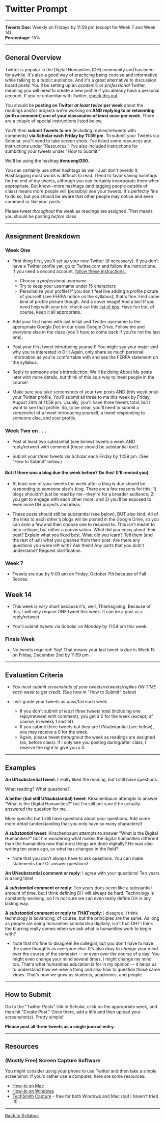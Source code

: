 # Twitter Prompt

_____

**Tweets Due:** Weekly on Fridays by 11:59 pm (except for Week 7 and Week 14)<br />
**Percentage:** 15% <br />

_____

## General Overview

Twitter is popular in the Digital Humanities (DH) community and has been for awhile. It's also a good way of practicing being concise and informative while talking to a public audience. And it's a great alternative to discussion board posts! You'll be setting up an *academic* or *professional* Twitter, meaning you will need to create a new profile if you already have a personal account. If you're unfamiliar with Twitter, [check this out](https://digitalhumanities.berkeley.edu/twitter-scholarly-networking). 

You should be **posting on Twitter *at least twice* per week** about the readings and/or projects we're working on **AND replying to or retweeting (with a comment) one of your classmates *at least once* per week**. There are a couple of special instructions listed below.  

You'll then **submit Tweets to me** (including replies/retweets with comments) **via Scholar each Friday by 11:59 pm**. To submit your Tweets via Scholar, you'll need to take screen shots. I've listed some resources and instructions under "Resources." I've also included instructions for sumbitting your tweets under "How to Submit."

We'll be using the hashtag **#cnuengl350**.

You can certainly use other hashtags as well! Just don't overdo it. Hashtagging most words is difficult to read. I tend to favor saving hashtags for the end of my tweets, although you can certainly incorporate them when appropriate. But know--more hashtags (and tagging people outside of class) means more people will (possibly) see your tweets. It's perfectly fine to do so, but you should be aware that other people may notice and even comment or like your posts. 

Please tweet *throughout* the week as readings are assigned. That means you should be posting *before* class.

_____

## Assignment Breakdown

### Week One

* First thing first, you'll set up your new Twitter (if necessary). If you don't have a Twitter profile yet, go to Twitter.com and follow the instructions. If you need a second account, [follow these instructions.](https://help.twitter.com/en/managing-your-account/managing-multiple-twitter-accounts)
  * Choose a *professional* username
  * Try to keep your username under 15 characters <br />
  * Personalize your profile! If you don't feel like adding a profile picture of yourself (see FERPA notice on the syllabus), that's fine. Find some kind of profile picture though. And a cover image! And a bio! If you need help with your bio, check out this [list of tips](https://buffer.com/library/how-to-write-a-professional-bio-for/). Have fun but, of course, keep it all appropriate. 
 
* Add your first name with last initial and Twitter username to the appropriate Google Doc in our class Google Drive. Follow me and everyone else in the class (you'll have to come back if you're not the last one). <br />

* Post your first tweet introducing yourself! You might say your major and why you're interested in DH! Again, only share as much personal information as you're comfortable with and see the FERPA statement on the syllabus.

* Reply to someone else's introduction. We'll be doing About Me posts later with more details, but think of this as a way to meet people in the course!

* Make sure you take screenshots of your two posts AND (this week only) your Twitter profile. You'll submit all three to me this week by Friday, August 26th at 11:59 pm. Usually, you'll have three tweets total, but I want to see that profile. So, to be clear, you'll need to submit a screenshot of a tweet introducing yourself, a tweet responding to someone else, and your profile.  

### Week Two on . . .

* Post at least two substantial (see below) tweets a week AND reply/retweet with comment (these should be substantial too!).<br />

* Submit your *three* tweets via Scholar each Friday by 11:59 pm. (See "How to Submit" below.)

#### But if there was a blog due the week before? Do this! (I'll remind you)

* At least one of your tweets the week after a blog is due should be *responding* to someone else's blog. There are a few reasons for this: 1) blogs shouldn't just be read by me--they're for a broader audience; 2) you get to engage with each other more; and 3) you'll be exposed to even more DH projects and ideas. 

* These posts should still be substantial (see below), BUT also kind. All of the links to each other's blogs will be posted in the Google Drive, so you can skim a few and then choose one to respond to. This isn't meant to be a critique, but rather a conversation. What did you enjoy about their post? Explain what you liked best. What did you learn? Tell them (and the rest of us!) what you gleaned from their post. Are there any questions you were left with? Ask them! Any parts that you didn't understand? Request clarification. 

### Week 7

* Tweets are due by 5:00 pm on Friday, October 7th because of Fall Recess. 

## Week 14

* This week is *very* short because it's, well, Thanksgiving. Because of this, I will only require ONE tweet this week. It can be a post or a reply/retweet.

* You'll submit tweets via Scholar on *Monday* by 11:59 pm this week. 

### Finals Week

* No tweets required! Yay! That means your last tweet is due in Week 15 on Friday, December 2nd by 11:59 pm.  

_____

## Evaluation Criteria

* *You must submit screenshots of your tweets/retweets/replies ON TIME each week to get credit*. (See how in "How to Submit" below) <br />

* I will grade your tweets as pass/fail each week 
  * If you don't submit *at least three* tweets total (including one reply/retweet with comment), you get a 0 for the week (except, of course, in weeks 1 and 14).
  * If you submit three tweets but they are UNsubstantial (see below), you may receive a 0 for the week.
  * Again, please tweet *throughout* the week as readings are assigned (so, before class). If I only see you posting during/after class, I reserve the right to give you a 0. 

_____

## Examples

**An UNsubstantial tweet**: I really liked the reading, but I still have questions.

What reading? What questions?

**A better (but still UNsubstantial) tweet**: Kirschenbaum attempts to answer "What is the Digital Humanities?" but I'm still not sure if he actually answered the question for me.

More specific but I still have questions about your questions. Add some more detail (understanding that you only have so many characters!) 

**A *substantial* tweet**: Kirschenbaum attempts to answer "What is the Digital Humanities?" but I'm wondering what makes the digital humanities different than the humanities now that most things are done digitally? He was also writing ten years ago, so what has changed in the field? 

* Note that you don't always have to ask questions. You can make statements too! Or answer questions!

**An UNsubstantial comment or reply**: I agree with your questions! Ten years is a long time!

**A *substantial* comment or reply**: Ten years does seem like a substantial amount of time, but I think defining DH will always be hard. Technology is constantly evolving, so I'm not sure we can even really define DH in any lasting way.

**A *substantial* comment or reply to THAT reply**: I disagree. I think technology is advancing, of course, but the principles are the same. As long as people are doing humanities scholarship digitally, isn't that DH? I think the blurring really comes when we ask what is humanities work to begin with?

* Note that it's fine to disagree! Be collegial, but you don't have to have the same thoughts as everyone else. It's also okay to *change* your mind over the course of the semester -- or even over the course of a day! You might even change your mind several times. I might change my mind too. That's what humanities education is for in my opinion -- it helps us to understand how we view a thing and also how to question those same views. That's how we grow as students, academics, and people. 

_____

## How to Submit

Go to the "Twitter Posts" link in Scholar, click on the appropriate week, and then hit "Create Post." Once there, add a title and then upload your screenshot(s). Pretty simple!

**Please post all three tweets as a single journal entry.**

_____


## Resources

### (Mostly Free) Screen Capture Software 

You might consider using your phone to use Twitter and then take a simple screenshot. If you'd rather use a computer, here are some resources:

* [How-to on Mac](https://support.apple.com/en-us/HT201361)
* [How-to on Windows](https://www.wikihow.com/Take-a-Screenshot-in-Microsoft-Windows)
* [TechSmith Capture](https://www.techsmith.com/jing-tool.html) - free for both Windows and Mac (but I haven't tried it!)

_____

[Back to Syllabus](https://deanna-stover.github.io/coursesCNU/2022/engl350fall2022)
